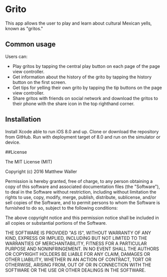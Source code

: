 # Grito

This app allows the user to play and learn about cultural Mexican yells, known as "gritos."

## Common usage

Users can:

- Play gritos by tapping the central play button on each page of the page view controller.
- Get information about the history of the grito by tapping the history button on the first screen.
- Get tips for yelling their own grito by tapping the tip buttons on the page view controller.
- Share gritos with friends on social network and download the gritos to their phone with the share icon in the top righthand corner.

## Installation

Install Xcode able to run iOS 8.0 and up. Clone or download the repository from GitHub. Run with deployment target of 8.0 and run on the simulator or device.

##License

The MIT License (MIT)

Copyright (c) 2016 Matthew Waller

Permission is hereby granted, free of charge, to any person obtaining a copy
of this software and associated documentation files (the "Software"), to deal
in the Software without restriction, including without limitation the rights
to use, copy, modify, merge, publish, distribute, sublicense, and/or sell
copies of the Software, and to permit persons to whom the Software is
furnished to do so, subject to the following conditions:

The above copyright notice and this permission notice shall be included in all
copies or substantial portions of the Software.

THE SOFTWARE IS PROVIDED "AS IS", WITHOUT WARRANTY OF ANY KIND, EXPRESS OR
IMPLIED, INCLUDING BUT NOT LIMITED TO THE WARRANTIES OF MERCHANTABILITY,
FITNESS FOR A PARTICULAR PURPOSE AND NONINFRINGEMENT. IN NO EVENT SHALL THE
AUTHORS OR COPYRIGHT HOLDERS BE LIABLE FOR ANY CLAIM, DAMAGES OR OTHER
LIABILITY, WHETHER IN AN ACTION OF CONTRACT, TORT OR OTHERWISE, ARISING FROM,
OUT OF OR IN CONNECTION WITH THE SOFTWARE OR THE USE OR OTHER DEALINGS IN THE
SOFTWARE.